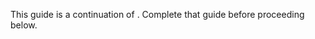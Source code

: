 This guide is a continuation of [](alias:quick-start). Complete that
guide before proceeding below.
